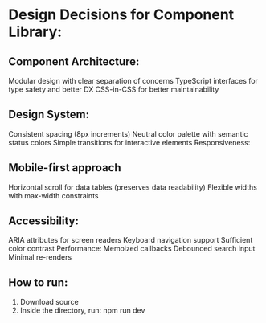 # Design Decisions for Component Library:

## Component Architecture:
Modular design with clear separation of concerns
TypeScript interfaces for type safety and better DX
CSS-in-CSS for better maintainability
## Design System:
Consistent spacing (8px increments)
Neutral color palette with semantic status colors
Simple transitions for interactive elements
Responsiveness:
## Mobile-first approach
Horizontal scroll for data tables (preserves data readability)
Flexible widths with max-width constraints
## Accessibility:
ARIA attributes for screen readers
Keyboard navigation support
Sufficient color contrast
Performance:
Memoized callbacks
Debounced search input
Minimal re-renders

## How to run: 
1. Download source
2. Inside the directory, run:  npm run dev 
